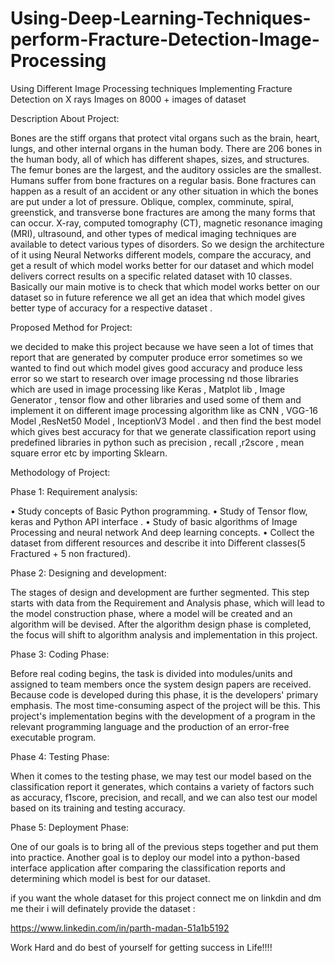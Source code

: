 # Using-Deep-Learning-Techniques-perform-Fracture-Detection-Image-Processing
Using Different Image Processing techniques Implementing Fracture Detection on X rays Images on 8000 + images of dataset

Description About Project: 

Bones are the stiff organs that protect vital organs such as the brain, heart, lungs, and other internal organs in the human body. There are 206 bones in the human body, all of which has different shapes, sizes, and structures. The femur bones are the largest, and the auditory ossicles are the smallest. Humans suffer from bone fractures on a regular basis. Bone fractures can happen as a result of an accident or any other situation in which the bones are put under a lot of pressure. Oblique, complex, comminute, spiral, greenstick, and transverse bone fractures are among the many forms that can occur. X-ray, computed tomography (CT), magnetic resonance imaging (MRI), ultrasound, and other types of medical imaging techniques are available to detect various types of disorders.
So we design the architecture of it using Neural Networks different models, compare the accuracy, and get a result of which model works better for our dataset and which model delivers correct results on a specific related dataset with 10 classes.
Basically our main motive is to check that which model works better on our dataset so in future reference we all get an idea that which model gives better type of accuracy for a respective dataset .


Proposed Method for Project: 

we decided to make this project because we have seen a lot of times that report that are generated by computer produce error sometimes so we wanted to find out which model gives good accuracy and produce less error so we start to research over image processing nd those libraries which are used in image processing like Keras , Matplot lib , Image Generator , tensor flow and other libraries and used some of them and implement it on different image processing algorithm like as CNN , VGG-16 Model ,ResNet50 Model , InceptionV3 Model . and then find the best model which gives best accuracy for that we generate classification report using predefined libraries in python such as precision , recall ,r2score , mean square error etc by importing Sklearn.


Methodology of Project: 

Phase 1: Requirement analysis:


•	Study concepts of Basic Python programming.
•	Study of Tensor flow, keras and Python API interface .
•	Study of basic algorithms of Image Processing and neural network     And  deep learning concepts.
•	Collect the dataset from different resources and describe it into   Different classes(5 Fractured + 5 non fractured).


Phase 2: Designing and development:

The stages of design and development are further segmented.
This step starts with data from the Requirement and Analysis phase, which will lead to the model construction phase, where a model will be created and an algorithm will be devised.
After the algorithm design phase is completed, the focus will shift to algorithm analysis and implementation in this project.


Phase 3: Coding Phase:

Before real coding begins, the task is divided into modules/units and assigned to team members once the system design papers are received. Because code is developed during this phase, it is the developers' primary emphasis. The most time-consuming aspect of the project will be this.
This project's implementation begins with the development of a program in the relevant programming language and the production of an error-free executable program.

Phase 4: Testing Phase:

When it comes to the testing phase, we may test our model based on the classification report it generates, which contains a variety of factors such as accuracy, f1score, precision, and recall, and we can also test our model based on its training and testing accuracy.


 
Phase 5: Deployment Phase:


One of our goals is to bring all of the previous steps together and put them into practice. Another goal is to deploy our model into a python-based interface application after comparing the classification reports and determining which model is best for our dataset.


if you want the whole dataset for this project connect me on linkdin and dm me their i will definately provide the dataset :

https://www.linkedin.com/in/parth-madan-51a1b5192

Work Hard and do best of yourself for getting success in Life!!!!

